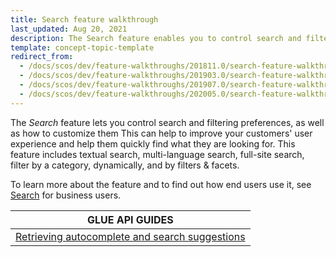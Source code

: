 ```yaml
---
title: Search feature walkthrough
last_updated: Aug 20, 2021
description: The Search feature enables you to control search and filtering preferences and customize them to improve your customers' user experience and help them quickly find what they are looking for.
template: concept-topic-template
redirect_from:
  - /docs/scos/dev/feature-walkthroughs/201811.0/search-feature-walkthrough.html
  - /docs/scos/dev/feature-walkthroughs/201903.0/search-feature-walkthrough.html
  - /docs/scos/dev/feature-walkthroughs/201907.0/search-feature-walkthrough.html
  - /docs/scos/dev/feature-walkthroughs/202005.0/search-feature-walkthrough.html
---
```


The _Search_ feature lets you control search and filtering preferences, as well as how to customize them This can help to improve your customers' user experience and help them quickly find what they are looking for. This feature includes textual search, multi-language search, full-site search, filter by a category, dynamically, and by filters & facets.


To learn more about the feature and to find out how end users use it, see [Search](/docs/scos/user/features/{{page.version}}/search-feature-overview/search-feature-overview.html) for business users.


| GLUE API GUIDES |
|---|
| [Retrieving autocomplete and search suggestions](/docs/scos/dev/glue-api-guides/{{page.version}}/retrieving-autocomplete-and-search-suggestions.html) |
